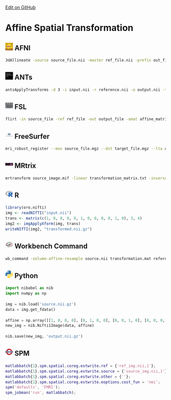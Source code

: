 [Edit on GitHub](https://github.com/cmi-dair/NeuRosetta/edit/main/src/image_transformation/affine_spatial_transformation.md)
# Affine Spatial Transformation

## <img src="../icons/afni.png" height="24px" /> AFNI
```sh
3dAllineate -source source_file.nii -master ref_file.nii -prefix out_file.nii
```

## <img src="../icons/ants.png" height="24px" /> ANTs
```sh
antsApplyTransforms -d 3 -i input.nii -r reference.nii -o output.nii -t transformation0GenericAffine.mat
```

## <img src="../icons/fsl.png" height="24px" /> FSL
```sh
flirt -in source_file -ref ref_file -out output_file -omat affine_matrix -bins 256 -cost corratio -searchrx -90 90 -searchry -90 90 -searchrz -90 90 -dof 12 -interp trilinear
```

## <img src="../icons/freesurfer.png" height="24px" /> FreeSurfer
```sh
mri_robust_register --mov source_file.mgz --dst target_file.mgz --lta output.lta --satit --cost corratio
```

## <img src="../icons/mrtrix.png" height="24px" /> MRtrix
```sh
mrtransform source_image.mif -linear transformation_matrix.txt -inverse output.mif
```

## <img src="../icons/r.png" height="24px" /> R
```r
library(oro.nifti)
img <- readNIfTI("input.nii")
trans <- matrix(c(1, 0, 0, 0, 0, 1, 0, 0, 0, 0, 1, 0), 3, 4)
img2 <- imgApplyXform(img, trans)
writeNIfTI(img2, "transformed.nii.gz")
```

## <img src="../icons/workbench_command.png" height="24px" /> Workbench Command
```sh
wb_command -volume-affine-resample source.nii transformation.mat reference.nii CUBIC output.nii
```

## <img src="../icons/python.png" height="24px" /> Python
```python
import nibabel as nib
import numpy as np

img = nib.load('source.nii.gz')
data = img.get_fdata()

affine = np.array([[1, 0, 0, 0], [0, 1, 0, 0], [0, 0, 1, 0], [0, 0, 0, 1]])
new_img = nib.Nifti1Image(data, affine)

nib.save(new_img, 'output.nii.gz')
```

## <img src="../icons/spm.png" height="24px" /> SPM
```matlab
matlabbatch{1}.spm.spatial.coreg.estwrite.ref = {'ref_img.nii,1'};
matlabbatch{1}.spm.spatial.coreg.estwrite.source = {'source_img.nii,1'};
matlabbatch{1}.spm.spatial.coreg.estwrite.other = {''};
matlabbatch{1}.spm.spatial.coreg.estwrite.eoptions.cost_fun = 'nmi';
spm('defaults', 'FMRI');
spm_jobman('run', matlabbatch);
```